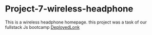 # Project-7-wireless-headphone
 This is a  wireless headphone homepage. this project was a task of our fullstack Js bootcamp 
 [DeployedLonk](https://wirelessheadphone-homepage.netlify.app/)
